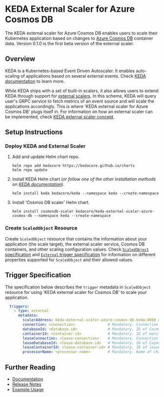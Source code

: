 # KEDA External Scaler for Azure Cosmos DB

The KEDA external scaler for Azure Cosmos DB enables users to scale their Kubernetes application based on changes to [Azure Cosmos DB](https://azure.microsoft.com/services/cosmos-db/) container data. Version 0.1.0 is the first beta version of the external scaler.

## Overview

KEDA is a Kubernetes-based Event Driven Autoscaler. It enables auto-scaling of applications based on several external events. Check [KEDA documentation](https://keda.sh/docs/concepts/) to learn more.

While KEDA ships with a set of built-in scalers, it also allows users to extend KEDA through support for [external scalers](https://keda.sh/docs/scalers/external/). In this scheme, KEDA will query user's GRPC service to fetch metrics of an event source and will scale the applications accordingly. This is where 'KEDA external scaler for Azure Cosmos DB' plugs itself in. For information on how an external scaler can be implemented, check [KEDA external scaler concept](https://keda.sh/docs/concepts/external-scalers/).

## Setup Instructions

### Deploy KEDA and External Scaler

1. Add and update Helm chart repo.

    ```shell
    helm repo add kedacore https://kedacore.github.io/charts
    helm repo update
    ```

1. Install KEDA Helm chart (*or follow one of the other installation methods on [KEDA documentation](https://keda.sh/docs/deploy)*).

    ```shell
    helm install keda kedacore/keda --namespace keda --create-namespace
    ```

1. Install 'Cosmos DB scaler' Helm chart.

    ```shell
    helm install cosmosdb-scaler kedacore/keda-external-scaler-azure-cosmos-db --namespace keda --create-namespace
    ```

### Create `ScaledObject` Resource

Create `ScaledObject` resource that contains the information about your application (the scale target), the external scaler service, Cosmos DB containers, and other scaling configuration values. Check [`ScaledObject` specification](https://keda.sh/docs/concepts/scaling-deployments/) and [`External` trigger specification](https://keda.sh/docs/scalers/external/) for information on different properties supported for `ScaledObject` and their allowed values.

## Trigger Specification

The specification below describes the `trigger` metadata in `ScaledObject` resource for using 'KEDA external scaler for Cosmos DB' to scale your application.

```yaml
  triggers:
    - type: external
      metadata:
        scalerAddress: keda-external-scaler-azure-cosmos-db.keda:4050 # Mandatory. Address of the external scaler service.
        connection: <connection>               # Mandatory. Connection string of Cosmos DB account with monitored container.
        databaseId: <database-id>              # Mandatory. ID of Cosmos DB database containing monitored container.
        containerId: <container-id>            # Mandatory. ID of monitored container.
        leaseConnection: <lease-connection>    # Mandatory. Connection string of Cosmos DB account with lease container.
        leaseDatabaseId: <lease-database-id>   # Mandatory. ID of Cosmos DB database containing lease container.
        leaseContainerId: <lease-container-id> # Mandatory. ID of lease container.
        processorName: <processor-name>        # Mandatory. Name of change-feed processor used by listener application.
```

## Further Reading

- [Documentation](https://github.com/kedacore/keda-external-scaler-azure-cosmos-db#readme)
- [Release Notes](https://github.com/kedacore/keda-external-scaler-azure-cosmos-db/releases/tag/v0.1.0)
- [Example Usage](https://github.com/kedacore/keda-external-scaler-azure-cosmos-db/tree/main/src/Scaler.Demo)
